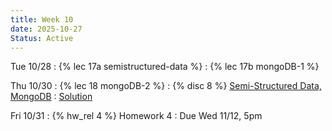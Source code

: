 ```yaml
---
title: Week 10
date: 2025-10-27
Status: Active
---
```


Tue 10/28
: {% lec 17a semistructured-data %}
: {% lec 17b mongoDB-1 %}


Thu 10/30
: {% lec 18 mongoDB-2 %}
: {% disc 8 %} [Semi-Structured Data, MongoDB](https://drive.google.com/file/d/1GeEojiE0mhbk6HsM8oilYkrx3Dy_4vdU/view?usp=sharing)
  : [Solution](https://drive.google.com/file/d/1HiLxKun2NvSXQ49Xi76HzCa2gF1wvjRD/view?usp=sharing)


Fri 10/31
: {% hw_rel 4 %} Homework 4
  : Due Wed 11/12, 5pm

